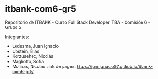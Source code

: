# itbank-com6-gr5
Repositorio de ITBANK - Curso Full Stack Developer ITBA - Comisión 6 - Grupo 5

Integrantes: 
- Ledesma, Juan Ignacio
- Upstein, Elias
- Korzusehec, Nicolás
- Magliotto, Sofia
- Molinas, Nicolas
Link de pages: https://juanignacio97.github.io/itbank-com6-gr5/
